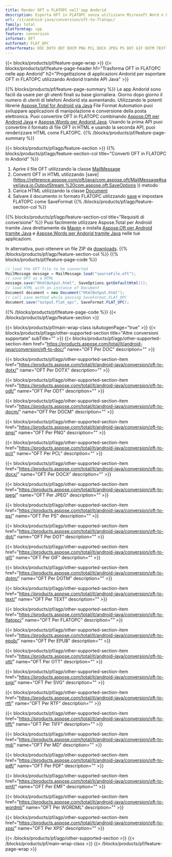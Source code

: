 ```yaml
---
title: Render OFT a FLATOPC nell'app Andorid
description: Esporta OFT in FLATOPC senza utilizzare Microsoft Word o Outlook nelle tue applicazioni Andorid
url: /it/android-java/conversion/oft-to-flatopc/
family: total
platformtag: cpp
feature: conversion
informat: OFT
outformat: FLAT_OPC
otherformats: DOC DOTX ODT DOCM PNG PCL DOCX JPEG PS DOT GIF DOTM TEXT BMP EPUB OTT SVG RTF TIFF MD PDF EMF WORDML XPS
---
```

{{< blocks/products/pf/feature-page-wrap >}}
{{< blocks/products/pf/feature-page-header h1="Trasforma OFT in FLATOPC nelle app Andorid" h2="Progettazione di applicazioni Andorid per esportare OFT in FLATOPC utilizzando Andorid tramite API Java" >}}

{{% blocks/products/pf/feature-page-summary %}}
Le app Andorid sono facili da usare per gli utenti finali su base giornaliera. Giorno dopo giorno il numero di utenti di telefoni Andorid sta aumentando. Utilizzando le potenti librerie [Aspose.Total for Android via Java](https://products.aspose.com/total/android-java/) File Format Automation puoi sviluppare applicazioni di manipolazione e conversione della posta elettronica. Puoi convertire OFT in FLATOPC combinando [Aspose.Oft per Android Java](https://products.aspose.com/oft/android-java/) e [Aspose.Words per Andorid Java](https://products.aspose.com/words/android-java/). Usando la prima API puoi convertire il formato di file OFT in HTML e usando la seconda API, puoi renderizzare HTML come FLATOPC. 
{{% /blocks/products/pf/feature-page-summary  %}}

{{< blocks/products/pf/agp/feature-section >}}
{{% blocks/products/pf/agp/feature-section-col title="Converti OFT in FLATOPC in Andorid" %}}
1. Aprire il file OFT utilizzando la classe [MailMessage](https://reference.aspose.com/oft/java/com.aspose.oft/mailmessage)
2. Converti OFT in HTML utilizzando [save](https://reference.aspose.com/oft/java/com.aspose.oft/MailMessage#save(java.io.OutputStream,%20com.aspose.oft.SaveOptions )) metodo
3. Carica HTML utilizzando la classe [Document](https://reference.aspose.com/words/java/com.aspose.words/Document)
4. Salvare il documento in formato FLATOPC utilizzando [save](https://reference.aspose.com/words/java/com.aspose.words/Document#save(java.lang.String,com.aspose.words.SaveOptions)) e impostare FLATOPC come SaveFormat
{{% /blocks/products/pf/agp/feature-section-col %}}

{{% blocks/products/pf/agp/feature-section-col title="Requisiti di conversione" %}}
Puoi facilmente utilizzare Aspose.Total per Android tramite Java direttamente da [Maven](https://repository.aspose.com/webapp/#/artifacts/browse/tree/General/repo/com/aspose/aspose-total) e installa [Aspose.Oft per Android tramite Java](https://docs.aspose.com/oft/androidjava/installation/) e [Aspose.Words per Andorid tramite Java](https://docs.aspose.com/words/java/install-aspose-words-for-android-via-java/#install-asposewords-for-android-via-java-from-maven-repository) nelle tue applicazioni.

In alternativa, puoi ottenere un file ZIP da [downloads](https://downloads.aspose.com/total/androidjava).
{{% /blocks/products/pf/agp/feature-section-col %}}
{{% blocks/products/pf/feature-page-code %}}
```cs
// load the OFT file to be converted
MailMessage message = MailMessage.load("sourceFile.oft"); 
// save OFT as a HTML 
message.save("HtmlOutput.html", SaveOptions.getDefaultHtml());
// load HTML with an instance of Document
Document document = new Document("HtmlOutput.html");
// call save method while passing SaveFormat.FLAT_OPC
document.save("output.flat_opc", SaveFormat.FLAT_OPC); 
```

{{% /blocks/products/pf/feature-page-code %}}
{{< /blocks/products/pf/agp/feature-section >}}

{{< blocks/products/pf/main-wrap-class isAutogenPage="true" >}}
{{< blocks/products/pf/agp/other-supported-section title="Altre conversioni supportate" subTitle="" >}}
{{< blocks/products/pf/agp/other-supported-section-item href="https://products.aspose.com/total/it/android-java/conversion/oft-to-doc/" name="OFT Per DOC" description="" >}}

{{< blocks/products/pf/agp/other-supported-section-item href="https://products.aspose.com/total/it/android-java/conversion/oft-to-dotx/" name="OFT Per DOTX" description="" >}}

{{< blocks/products/pf/agp/other-supported-section-item href="https://products.aspose.com/total/it/android-java/conversion/oft-to-odt/" name="OFT Per ODT" description="" >}}

{{< blocks/products/pf/agp/other-supported-section-item href="https://products.aspose.com/total/it/android-java/conversion/oft-to-docm/" name="OFT Per DOCM" description="" >}}

{{< blocks/products/pf/agp/other-supported-section-item href="https://products.aspose.com/total/it/android-java/conversion/oft-to-png/" name="OFT Per PNG" description="" >}}

{{< blocks/products/pf/agp/other-supported-section-item href="https://products.aspose.com/total/it/android-java/conversion/oft-to-pcl/" name="OFT Per PCL" description="" >}}

{{< blocks/products/pf/agp/other-supported-section-item href="https://products.aspose.com/total/it/android-java/conversion/oft-to-docx/" name="OFT Per DOCX" description="" >}}

{{< blocks/products/pf/agp/other-supported-section-item href="https://products.aspose.com/total/it/android-java/conversion/oft-to-jpeg/" name="OFT Per JPEG" description="" >}}

{{< blocks/products/pf/agp/other-supported-section-item href="https://products.aspose.com/total/it/android-java/conversion/oft-to-ps/" name="OFT Per PS" description="" >}}

{{< blocks/products/pf/agp/other-supported-section-item href="https://products.aspose.com/total/it/android-java/conversion/oft-to-dot/" name="OFT Per DOT" description="" >}}

{{< blocks/products/pf/agp/other-supported-section-item href="https://products.aspose.com/total/it/android-java/conversion/oft-to-gif/" name="OFT Per GIF" description="" >}}

{{< blocks/products/pf/agp/other-supported-section-item href="https://products.aspose.com/total/it/android-java/conversion/oft-to-dotm/" name="OFT Per DOTM" description="" >}}

{{< blocks/products/pf/agp/other-supported-section-item href="https://products.aspose.com/total/it/android-java/conversion/oft-to-text/" name="OFT Per TEXT" description="" >}}

{{< blocks/products/pf/agp/other-supported-section-item href="https://products.aspose.com/total/it/android-java/conversion/oft-to-flatopc/" name="OFT Per FLATOPC" description="" >}}

{{< blocks/products/pf/agp/other-supported-section-item href="https://products.aspose.com/total/it/android-java/conversion/oft-to-epub/" name="OFT Per EPUB" description="" >}}

{{< blocks/products/pf/agp/other-supported-section-item href="https://products.aspose.com/total/it/android-java/conversion/oft-to-ott/" name="OFT Per OTT" description="" >}}

{{< blocks/products/pf/agp/other-supported-section-item href="https://products.aspose.com/total/it/android-java/conversion/oft-to-svg/" name="OFT Per SVG" description="" >}}

{{< blocks/products/pf/agp/other-supported-section-item href="https://products.aspose.com/total/it/android-java/conversion/oft-to-rtf/" name="OFT Per RTF" description="" >}}

{{< blocks/products/pf/agp/other-supported-section-item href="https://products.aspose.com/total/it/android-java/conversion/oft-to-tiff/" name="OFT Per TIFF" description="" >}}

{{< blocks/products/pf/agp/other-supported-section-item href="https://products.aspose.com/total/it/android-java/conversion/oft-to-md/" name="OFT Per MD" description="" >}}

{{< blocks/products/pf/agp/other-supported-section-item href="https://products.aspose.com/total/it/android-java/conversion/oft-to-pdf/" name="OFT Per PDF" description="" >}}

{{< blocks/products/pf/agp/other-supported-section-item href="https://products.aspose.com/total/it/android-java/conversion/oft-to-emf/" name="OFT Per EMF" description="" >}}

{{< blocks/products/pf/agp/other-supported-section-item href="https://products.aspose.com/total/it/android-java/conversion/oft-to-wordml/" name="OFT Per WORDML" description="" >}}

{{< blocks/products/pf/agp/other-supported-section-item href="https://products.aspose.com/total/it/android-java/conversion/oft-to-xps/" name="OFT Per XPS" description="" >}}


{{< /blocks/products/pf/agp/other-supported-section >}}
{{< /blocks/products/pf/main-wrap-class >}}
{{< /blocks/products/pf/feature-page-wrap >}}